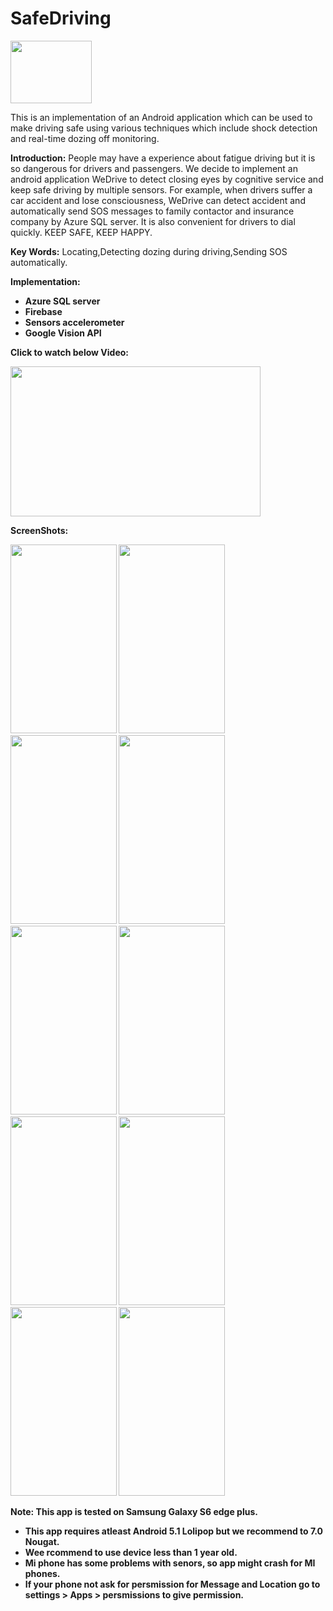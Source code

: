 # SafeDriving

<img src="https://github.com/thakkarj/SafeDrive/blob/master/Screenshots/wedrive.png" width="130" height="100" align="middle">

This is an implementation of an Android application which can be used to make driving safe using various techniques which include shock detection and real-time dozing off monitoring.

<B>Introduction:</B>
People may have a experience about fatigue driving but it is so dangerous for drivers and passengers. We decide to implement an android application WeDrive to detect closing eyes by cognitive service and keep safe driving by multiple sensors. For example, when drivers suffer a car accident and lose consciousness, WeDrive can detect accident and automatically send SOS messages to family contactor and insurance company by Azure SQL server. It is also convenient for drivers to dial quickly. KEEP SAFE, KEEP HAPPY.

<B>Key Words:</B>
Locating,Detecting dozing during driving,Sending SOS automatically.

<B>Implementation:<B>
<ul>
 <li>Azure SQL server</li>
 <li>Firebase</li>
 <li>Sensors accelerometer</li>
 <li>Google Vision API</li>
</ul>

<B>Click to watch below Video:</B>

[<img src="https://github.com/thakkarj/SafeDrive/blob/master/Screenshots/Screen%20Shot%202017-10-09%20at%203.42.26%20am.png" width="400" height="240">](https://youtu.be/w6hoLfU3DRM)

<B>ScreenShots:</B>

<img src="https://github.com/thakkarj/SafeDrive/blob/master/Screenshots/1.png" width="170" height="302">
<img src="https://github.com/thakkarj/SafeDrive/blob/master/Screenshots/2.png" width="170" height="302">
<img src="https://github.com/thakkarj/SafeDrive/blob/master/Screenshots/3.png" width="170" height="302">
<img src="https://github.com/thakkarj/SafeDrive/blob/master/Screenshots/4.png" width="170" height="302">
<img src="https://github.com/thakkarj/SafeDrive/blob/master/Screenshots/5.png" width="170" height="302">
<img src="https://github.com/thakkarj/SafeDrive/blob/master/Screenshots/s.png" width="170" height="302">
<img src="https://github.com/thakkarj/SafeDrive/blob/master/Screenshots/6.png" width="170" height="302">
<img src="https://github.com/thakkarj/SafeDrive/blob/master/Screenshots/7.png" width="170" height="302">
<img src="https://github.com/thakkarj/SafeDrive/blob/master/Screenshots/8.png" width="170" height="302">
<img src="https://github.com/thakkarj/SafeDrive/blob/master/Screenshots/9.png" width="170" height="302">


<B>Note: This app is tested on Samsung Galaxy S6 edge plus.</B>

<ul>
 <li>This app requires atleast Android 5.1 Lolipop but we recommend to 7.0 Nougat.</li>
 <li>Wee rcommend to use device less than 1 year old.</li>
 <li>Mi phone has some problems with senors, so app might crash for MI phones.</li>
 <li>If your phone not ask for persmission for Message and Location go to settings > Apps > persmissions to give permission.</li>
</ul>
